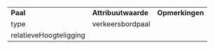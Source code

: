 |                        |                     |                 |
|------------------------|---------------------|-----------------|
| **Paal**               | **Attribuutwaarde** | **Opmerkingen** |
| type                   | verkeersbordpaal    |                 |
| relatieveHoogteligging |                     |                 |

